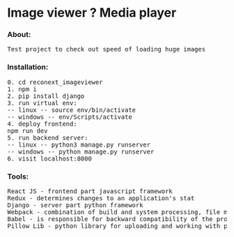 # Image viewer ? Media player

<h3>About:</h3>
<pre>
Test project to check out speed of loading huge images
</pre>

<h3>Installation:</h3>
<pre>
0. cd reconext_imageviewer
1. npm i
2. pip install django 
3. run virtual env:
-- linux -- source env/bin/activate 
-- windows -- env/Scripts/activate
4. deploy frontend:
npm run dev
5. run backend server: 
-- linux -- python3 manage.py runserver
-- windows -- python manage.py runserver
6. visit localhost:8000
</pre>

<h3>Tools:</h3>
<pre>
React JS - frontend part javascript framework 
Redux - determines changes to an application's stat
Django - server part python framework
Webpack - combination of build and system processing, file minification 
Babel - is responsible for backward compatibility of the program
Pillow Lib - python library for uploading and working with pictures
</pre>
